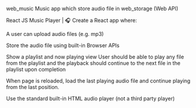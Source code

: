 

web_music
Music app which store audio file in web_storage (Web API)

React JS Music Player | 🎧
Create a React app where:

A user can upload audio files (e.g. mp3)

Store the audio file using built-in Browser APIs

Show a playlist and now playing view User should be able to play any file from the playlist and the playback should continue to the next file in the playlist upon completion

When page is reloaded, load the last playing audio file and continue playing from the last position.

Use the standard built-in HTML audio player (not a third party player)
